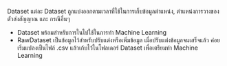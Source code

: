 Dataset แต่ละ Dataset ถูกแบ่งออกตามเวลาที่ใช้ในการเก็บข้อมูลตำแหน่ง, ตำแหน่งการวางของตัวส่งสัญญาณ และ กรณีอื่นๆ 
- Dataset พร้อมสำหรับการในไปใช้ในการทำ Machine Learning 
- RawDataset เป็นข้อมูลไว้สำหรับปรับแต่งหรือเพิ่มข้อมูล เมื่อปรับแต่งข้อมูลจนเสร็จแล้ว ค่อยเริ่มแปลงเป็นไฟล์ .csv
  แล้วเก้บไว้ในโฟลเดอร์ Dataset เพื่อเตรียมทำ Machine Learning
